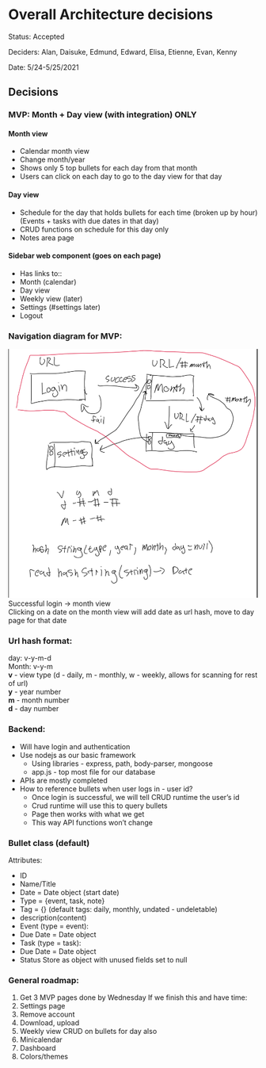 # Overall Architecture decisions
Status: Accepted

Deciders: Alan, Daisuke, Edmund, Edward, Elisa, Etienne, Evan, Kenny

Date: 5/24-5/25/2021

## Decisions
### MVP: Month + Day view (with integration) ONLY
#### Month view
- Calendar month view
- Change month/year
- Shows only 5 top bullets for each day from that month 
- Users can click on each day to go to the day view for that day 
#### Day view 
- Schedule for the day that holds bullets for each time (broken up by hour) (Events + tasks with due dates in that day) 
- CRUD functions on schedule for this day only
- Notes area page
#### Sidebar web component (goes on each page)
- Has links to::
- Month (calendar)
- Day view 
- Weekly view (later) 
- Settings (#settings later)
- Logout 

### Navigation diagram for MVP:
![Navigation Diagram](../interface/rough/MVP-page-navigation.png)
Successful login -> month view  
Clicking on a date on the month view will add date as url hash, move to day page for that date  

### Url hash format: 
day: v-y-m-d  
Month: v-y-m  
**v** - view type (d - daily, m - monthly, w - weekly, allows for scanning for rest of url)  
**y** - year number  
**m** - month number  
**d** - day number  

### Backend: 
- Will have login and authentication
- Use nodejs as our basic framework
  - Using libraries - express, path, body-parser, mongoose
  - app.js  - top most file for our database 
- APIs are mostly completed
- How to reference bullets when user logs in - user id? 
  - Once login is successful, we will tell CRUD runtime the user’s id
  - Crud runtime will use this to query bullets
  - Page then works with what we get  
  - This way API functions won’t change 

### Bullet class (default)
Attributes: 
- ID
- Name/Title
- Date  = Date object (start date)
- Type = {event, task, note}
- Tag = {} (default tags: daily, monthly, undated - undeletable) 
- description(content)
- Event (type = event):
- Due Date = Date object 
- Task (type = task):
- Due Date = Date object
- Status
Store as object with unused fields set to null 

### General roadmap:
1. Get 3 MVP pages done by Wednesday 
If we finish this  and have time:
2. Settings page	
3. Remove account
4. Download, upload
5. Weekly view 
		CRUD on bullets for day also
6. Minicalendar
7. Dashboard
8. Colors/themes 